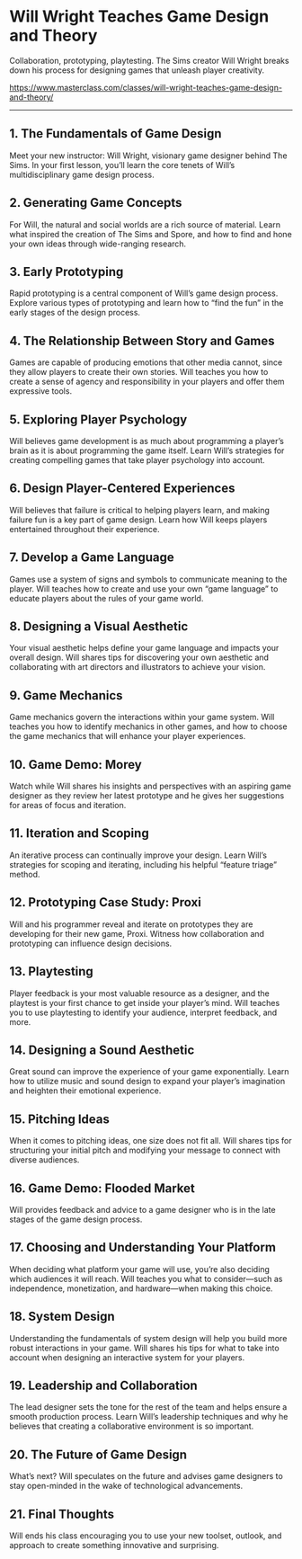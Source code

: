 # Will Wright Teaches Game Design and Theory  

Collaboration, prototyping, playtesting. The Sims creator Will Wright breaks down his process for designing games that unleash player creativity.

https://www.masterclass.com/classes/will-wright-teaches-game-design-and-theory/

  
---
  

## 1. The Fundamentals of Game Design

Meet your new instructor: Will Wright, visionary game designer behind The Sims. In your first lesson, you’ll learn the core tenets of Will’s multidisciplinary game design process.



## 2. Generating Game Concepts

For Will, the natural and social worlds are a rich source of material. Learn what inspired the creation of The Sims and Spore, and how to find and hone your own ideas through wide-ranging research.



## 3. Early Prototyping

Rapid prototyping is a central component of Will’s game design process. Explore various types of prototyping and learn how to “find the fun” in the early stages of the design process.



## 4. The Relationship Between Story and Games

Games are capable of producing emotions that other media cannot, since they allow players to create their own stories. Will teaches you how to create a sense of agency and responsibility in your players and offer them expressive tools.



## 5. Exploring Player Psychology

Will believes game development is as much about programming a player’s brain as it is about programming the game itself. Learn Will’s strategies for creating compelling games that take player psychology into account.



## 6. Design Player-Centered Experiences

Will believes that failure is critical to helping players learn, and making failure fun is a key part of game design. Learn how Will keeps players entertained throughout their experience.



## 7. Develop a Game Language

Games use a system of signs and symbols to communicate meaning to the player. Will teaches how to create and use your own “game language” to educate players about the rules of your game world.



## 8. Designing a Visual Aesthetic

Your visual aesthetic helps define your game language and impacts your overall design. Will shares tips for discovering your own aesthetic and collaborating with art directors and illustrators to achieve your vision.



## 9. Game Mechanics

Game mechanics govern the interactions within your game system. Will teaches you how to identify mechanics in other games, and how to choose the game mechanics that will enhance your player experiences.



## 10. Game Demo: Morey

Watch while Will shares his insights and perspectives with an aspiring game designer as they review her latest prototype and he gives her suggestions for areas of focus and iteration.



## 11. Iteration and Scoping

An iterative process can continually improve your design. Learn Will’s strategies for scoping and iterating, including his helpful “feature triage” method.



## 12. Prototyping Case Study: Proxi

Will and his programmer reveal and iterate on prototypes they are developing for their new game, Proxi. Witness how collaboration and prototyping can influence design decisions.



## 13. Playtesting

Player feedback is your most valuable resource as a designer, and the playtest is your first chance to get inside your player’s mind. Will teaches you to use playtesting to identify your audience, interpret feedback, and more.



## 14. Designing a Sound Aesthetic

Great sound can improve the experience of your game exponentially. Learn how to utilize music and sound design to expand your player’s imagination and heighten their emotional experience.



## 15. Pitching Ideas

When it comes to pitching ideas, one size does not fit all. Will shares tips for structuring your initial pitch and modifying your message to connect with diverse audiences.



## 16. Game Demo: Flooded Market

Will provides feedback and advice to a game designer who is in the late stages of the game design process.



## 17. Choosing and Understanding Your Platform

When deciding what platform your game will use, you’re also deciding which audiences it will reach. Will teaches you what to consider—such as independence, monetization, and hardware—when making this choice.



## 18. System Design

Understanding the fundamentals of system design will help you build more robust interactions in your game. Will shares his tips for what to take into account when designing an interactive system for your players.



## 19. Leadership and Collaboration

The lead designer sets the tone for the rest of the team and helps ensure a smooth production process. Learn Will’s leadership techniques and why he believes that creating a collaborative environment is so important.



## 20. The Future of Game Design

What’s next? Will speculates on the future and advises game designers to stay open-minded in the wake of technological advancements.



## 21. Final Thoughts

Will ends his class encouraging you to use your new toolset, outlook, and approach to create something innovative and surprising.

